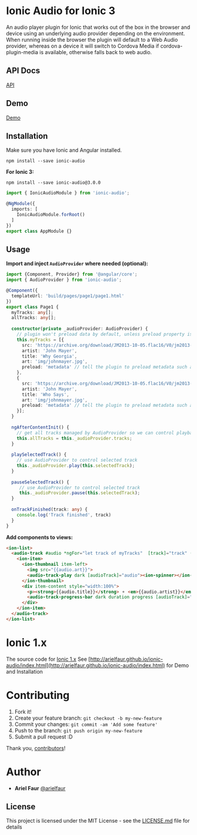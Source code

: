 # Ionic Audio for Ionic 3

An audio player plugin for Ionic that works out of the box in the browser and device using an underlying audio provider depending on the environment. When running inside the browser the plugin will default to a Web Audio provider, whereas on a device it will switch to Cordova Media if cordova-plugin-media is available, otherwise falls back to web audio.

## API Docs

[API](http://arielfaur.github.io/ionic-audio/2.0/docs/modules/ionic-audio.html)

## Demo

[Demo](http://arielfaur.github.io/ionic-audio-example/)

## Installation

Make sure you have Ionic and Angular installed.

```
npm install --save ionic-audio
```

**For Ionic 3:**
```
npm install --save ionic-audio@3.0.0
```


```typescript
import { IonicAudioModule } from 'ionic-audio';

@NgModule({
  imports: [
    IonicAudioModule.forRoot()
  ]
})
export class AppModule {}
```

## Usage

**Import and inject `AudioProvider` where needed (optional):**

```typescript
import {Component, Provider} from '@angular/core';
import { AudioProvider } from 'ionic-audio';

@Component({
  templateUrl: 'build/pages/page1/page1.html'
})
export class Page1 {
  myTracks: any[];
  allTracks: any[];
   
  constructor(private _audioProvider: AudioProvider) { 
    // plugin won't preload data by default, unless preload property is defined within json object - defaults to 'none'
    this.myTracks = [{
      src: 'https://archive.org/download/JM2013-10-05.flac16/V0/jm2013-10-05-t12-MP3-V0.mp3',
      artist: 'John Mayer',
      title: 'Why Georgia',
      art: 'img/johnmayer.jpg',
      preload: 'metadata' // tell the plugin to preload metadata such as duration for this track, set to 'none' to turn off
    },
    {
      src: 'https://archive.org/download/JM2013-10-05.flac16/V0/jm2013-10-05-t30-MP3-V0.mp3',
      artist: 'John Mayer',
      title: 'Who Says',
      art: 'img/johnmayer.jpg',
      preload: 'metadata' // tell the plugin to preload metadata such as duration for this track,  set to 'none' to turn off
    }];
  }
  
  ngAfterContentInit() {     
    // get all tracks managed by AudioProvider so we can control playback via the API
    this.allTracks = this._audioProvider.tracks; 
  }
  
  playSelectedTrack() {
    // use AudioProvider to control selected track 
    this._audioProvider.play(this.selectedTrack);
  }
  
  pauseSelectedTrack() {
     // use AudioProvider to control selected track 
     this._audioProvider.pause(this.selectedTrack);
  }
         
  onTrackFinished(track: any) {
    console.log('Track finished', track)
  } 
}
```

**Add components to views:**

```html
<ion-list>
  <audio-track #audio *ngFor="let track of myTracks"  [track]="track" (onFinish)="onTrackFinished($event)">
    <ion-item>  
      <ion-thumbnail item-left>
        <img src="{{audio.art}}">
        <audio-track-play dark [audioTrack]="audio"><ion-spinner></ion-spinner></audio-track-play>  
      </ion-thumbnail>
      <div item-content style="width:100%">
        <p><strong>{{audio.title}}</strong> ⚬ <em>{{audio.artist}}</em></p>
        <audio-track-progress-bar dark duration progress [audioTrack]="audio" [ngStyle]="{visibility: audio.completed > 0 ? 'visible' : 'hidden'}"></audio-track-progress-bar>
      </div>
    </ion-item>    
  </audio-track>
</ion-list>
```

# Ionic 1.x

The source code for [Ionic 1.x](https://github.com/arielfaur/ionic-audio)
See [http://arielfaur.github.io/ionic-audio/index.html](http://arielfaur.github.io/ionic-audio/index.html) for Demo and Installation 

# Contributing

1. Fork it!
2. Create your feature branch: `git checkout -b my-new-feature`
3. Commit your changes: `git commit -am 'Add some feature'`
4. Push to the branch: `git push origin my-new-feature`
5. Submit a pull request :D

Thank you, [contributors]!

[contributors]: https://github.com/arielfaur/ionic-audio/graphs/contributors


# Author

* **Ariel Faur** [@arielfaur](https://github.com/arielfaur)

## License

This project is licensed under the MIT License - see the [LICENSE.md](LICENSE.md) file for details